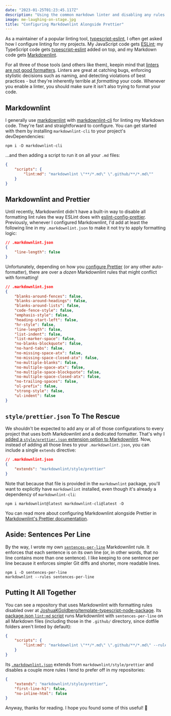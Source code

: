 ```yaml
---
date: "2023-01-25T01:23:45.117Z"
description: "Using the common markdown linter and disabling any rules that would intersect with dedicated formatters such as Prettier."
image: me-laughing-on-stage.jpg
title: "Configuring Markdownlint Alongside Prettier"
---
```


As a maintainer of a popular linting tool, [typescript-eslint](https://typescript-eslint.io), I often get asked how I configure linting for my projects.
My JavaScript code gets [ESLint](https://eslint.org); my TypeScript code gets [typescript-eslint](https://typescript-eslint.io) added on top, and my Markdown code gets [Markdownlint](https://github.com/DavidAnson/markdownlint).

For all three of those tools (and others like them), keepin mind that [linters are not good formatters](https://typescript-eslint.io/linting/troubleshooting/formatting#formatters-vs-linters).
Linters are great at catching bugs, enforcing stylistic decisions such as naming, and detecting violations of best practices - but they're inherently terrible at _formatting_ your code.
Whenever you enable a linter, you should make sure it isn't also trying to format your code.

## Markdownlint

I generally use [markdownlint](https://github.com/DavidAnson/markdownlint) with [markdownlint-cli](https://github.com/igorshubovych/markdownlint-cli) for linting my Markdown code.
They're fast and straightforward to configure.
You can get started with them by installing `markdownlint-cli` to your project's devDependencies:

```shell
npm i -D markdownlint-cli
```

...and then adding a script to run it on all your `.md` files:

```json
{
    "scripts": {
        "lint:md": "markdownlint \"**/*.md\" \".github/**/*.md\""
    }
}
```

## Markdownlint and Prettier

Until recently, Markdownlint didn't have a built-in way to disable all formatting lint rules the way ESLint does with [eslint-config-prettier](https://github.com/prettier/eslint-config-prettier).
Previously, whenever I configured Markdownlint, I'd add at least the following line in my `.markdownlint.json` to make it not try to apply formatting logic:

```json
// .markdownlint.json
{
    "line-length": false
}
```

Unfortunately, depending on how you [configure Prettier](https://prettier.io/docs/en/configuration.html) (or any other auto-formatter), there are over a _dozen_ Markdownlint rules that might conflict with formatting!

```json
// .markdownlint.json
{
    "blanks-around-fences": false,
    "blanks-around-headings": false,
    "blanks-around-lists": false,
    "code-fence-style": false,
    "emphasis-style": false,
    "heading-start-left": false,
    "hr-style": false,
    "line-length": false,
    "list-indent": false,
    "list-marker-space": false,
    "no-blanks-blockquote": false,
    "no-hard-tabs": false,
    "no-missing-space-atx": false,
    "no-missing-space-closed-atx": false,
    "no-multiple-blanks": false,
    "no-multiple-space-atx": false,
    "no-multiple-space-blockquote": false,
    "no-multiple-space-closed-atx": false,
    "no-trailing-spaces": false,
    "ol-prefix": false,
    "strong-style": false,
    "ul-indent": false
}
```

## `style/prettier.json` To The Rescue

We shouldn't be expected to add any or all of those configurations to every project that uses both Markdownlint and a dedicated formatter.
That's why I [added a `style/prettier.json` extension option to Markdownlint](https://github.com/DavidAnson/markdownlint/pull/594).
Now, instead of adding all those lines to your `.markdownlint.json`, you can include a single `extends` directive:

```json
// .markdownlint.json
{
    "extends": "markdownlint/style/prettier"
}
```

Note that because that file is provided in the `markdownlint` package, you'll want to explicitly have `markdownlint` installed, even though it's already a dependency of `markdownlint-cli`:

```shell
npm i markdownlint@latest markdownlint-cli@latest -D
```

You can read more about configuring Markdownlint alongside Prettier in [Markdownlint's Prettier documentation](https://github.com/DavidAnson/markdownlint/blob/main/doc/Prettier.md).

## Aside: Sentences Per Line

By the way, I wrote my own [`sentences-per-line`](https://github.com/JoshuaKGoldberg/sentences-per-line) Markdownlint rule.
It enforces that each sentence is on its own line (or, in other words, that no line contains more than one sentence).
I like keeping to one sentence per line because it enforces simpler Git diffs and shorter, more readable lines.

```shell
npm i -D sentences-per-line
markdownlint --rules sentences-per-line
```

## Putting It All Together

You can see a repository that uses Markdownlint with formatting rules disabled over at [JoshuaKGoldberg/template-typescript-node-package](https://github.com/JoshuaKGoldberg/template-typescript-node-package).
Its [package.json `lint:md` script](https://github.com/JoshuaKGoldberg/template-typescript-node-package/blob/55da5833d893bb2f9831896dfa23bd027fc04cfb/package.json#LL60) runs Markdownlint with `sentences-per-line` on all Markdown files (including those in the `.github/` directory, since dotfile folders aren't linted by default):

```json
{
    "scripts": {
        "lint:md": "markdownlint \"**/*.md\" \".github/**/*.md\" --rules sentences-per-line"
    }
}
```

Its [`.markdownlint.json`](https://github.com/JoshuaKGoldberg/template-typescript-node-package/blob/55da5833d893bb2f9831896dfa23bd027fc04cfb/.markdownlint.json) extends from `markdownlint/style/prettier` and disables a couple more rules I tend to prefer off in my repositories:

```json
{
    "extends": "markdownlint/style/prettier",
    "first-line-h1": false,
    "no-inline-html": false
}
```

Anyway, thanks for reading.
I hope you found some of this useful!
🧹
